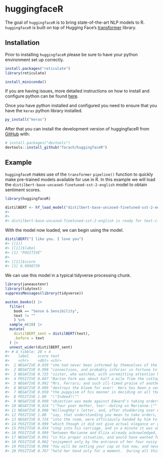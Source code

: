 
<!-- README.md is generated from README.Rmd. Please edit that file -->

# huggingfaceR

<!-- badges: start -->
<!-- badges: end -->

The goal of `huggingfaceR` is to bring state-of-the-art NLP models to
R. `huggingfaceR` is built on top of Hugging Face’s
[transformer](https://huggingface.co/docs/transformers/index) library.

## Installation

Prior to installing `huggingfaceR` please be sure to have your python
environment set up correctly.

``` r
install.packages("reticulate")
library(reticulate)

install_miniconda()
```

If you are having issues, more detailed instructions on how to install
and configure python can be found
[here](https://support.rstudio.com/hc/en-us/articles/360023654474-Installing-and-Configuring-Python-with-RStudio).

Once you have python installed and configured you need to ensure that
you have the `keras` python library installed.

``` r
py_install("keras")
```

After that you can install the development version of huggingfaceR from
[GitHub](https://github.com/) with:

``` r
# install.packages("devtools")
devtools::install_github("farach/huggingfaceR")
```

## Example

`huggingfaceR` makes use of the `transformer` `pipeline()` function to
quickly make pre-trained models available for use in R. In this example
we will load the `distilbert-base-uncased-finetuned-sst-2-english` model
to obtain sentiment scores.

``` r
library(huggingfaceR)

distilBERT <- hf_load_model("distilbert-base-uncased-finetuned-sst-2-english")
#> 
#> 
#> distilbert-base-uncased-finetuned-sst-2-english is ready for text-classification
```

With the model now loaded, we can begin using the model.

``` r
distilBERT("I like you. I love you")
#> [[1]]
#> [[1]]$label
#> [1] "POSITIVE"
#> 
#> [[1]]$score
#> [1] 0.9998739
```

We can use this model in a typical tidyverse processing chunk.

``` r
library(janeaustenr)
library(tidytext)
suppressMessages(library(tidyverse))

austen_books() |>
  filter(
    book == "Sense & Sensibility",
    text != ""
    ) %>%
  sample_n(20) |>
  mutate(
    distilBERT_sent = distilBERT(text),
    .before = text
  ) |>
  unnest_wider(distilBERT_sent)
#> # A tibble: 20 × 4
#>    label    score text                                                     book 
#>    <chr>    <dbl> <chr>                                                    <fct>
#>  1 NEGATIVE 0.939 "she had never been informed by themselves of the terms… Sens…
#>  2 NEGATIVE 0.998 "connections, and probably inferior in fortune to herse… Sens…
#>  3 NEGATIVE 0.725 "sister, who watched, with unremitting attention her co… Sens…
#>  4 POSITIVE 0.607 "Barton Park was about half a mile from the cottage.  T… Sens…
#>  5 NEGATIVE 0.992 "Mrs. Ferrars; and such ill-timed praise of another, at… Sens…
#>  6 NEGATIVE 0.999 "destroys the bloom for ever!  Hers has been a very sho… Sens…
#>  7 NEGATIVE 0.950 "the puppyism of his manner in deciding on all the diff… Sens…
#>  8 POSITIVE 1.00  "\"Indeed!\""                                            Sens…
#>  9 NEGATIVE 0.990 "objection was made against Edward's taking orders for … Sens…
#> 10 NEGATIVE 0.924 "\"Your poor mother, too!--doting on Marianne.\""        Sens…
#> 11 NEGATIVE 0.988 "Willoughby's letter, and, after shuddering over every … Sens…
#> 12 POSITIVE 1.00  "say, that understanding you mean to take orders, he ha… Sens…
#> 13 NEGATIVE 0.724 "into the room, were officiously handed by him to Colon… Sens…
#> 14 POSITIVE 0.999 "which though it did not give actual elegance or grace,… Sens…
#> 15 POSITIVE 0.954 "step into his carriage, and in a minute it was out of … Sens…
#> 16 POSITIVE 0.999 "between Marianne and Eliza already acknowledged, and n… Sens…
#> 17 NEGATIVE 0.991 "in his proper situation, and would have wanted for not… Sens…
#> 18 POSITIVE 0.982 "enjoyment only by the entrance of her four noisy child… Sens…
#> 19 POSITIVE 0.998 "You will be setting your cap at him now, and never thi… Sens…
#> 20 POSITIVE 0.767 "held her hand only for a moment.  During all this time… Sens…
```
